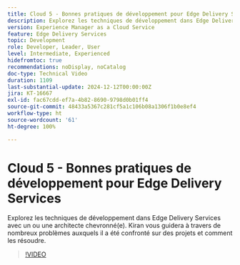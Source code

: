 ```yaml
---
title: Cloud 5 - Bonnes pratiques de développement pour Edge Delivery Services
description: Explorez les techniques de développement dans Edge Delivery Services avec un ou une architecte chevronné(e).
version: Experience Manager as a Cloud Service
feature: Edge Delivery Services
topic: Development
role: Developer, Leader, User
level: Intermediate, Experienced
hidefromtoc: true
recommendations: noDisplay, noCatalog
doc-type: Technical Video
duration: 1109
last-substantial-update: 2024-12-12T00:00:00Z
jira: KT-16667
exl-id: fac67cdd-ef7a-4b82-8690-9798d0b01ff4
source-git-commit: 48433a5367c281cf5a1c106b08a1306f1b0e8ef4
workflow-type: ht
source-wordcount: '61'
ht-degree: 100%

---
```


# Cloud 5 - Bonnes pratiques de développement pour Edge Delivery Services

Explorez les techniques de développement dans Edge Delivery Services avec un ou une architecte chevronné(e). Kiran vous guidera à travers de nombreux problèmes auxquels il a été confronté sur des projets et comment les résoudre.

>[!VIDEO](https://video.tv.adobe.com/v/3440978/?learn=on&enablevpops)
